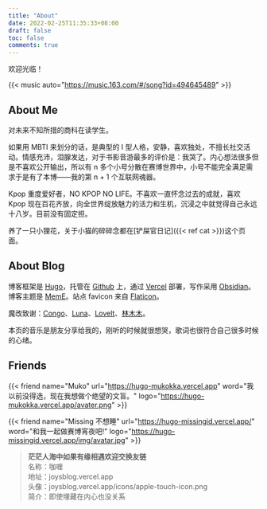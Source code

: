 ```yaml
---
title: "About"
date: 2022-02-25T11:35:33+08:00
draft: false
toc: false
comments: true
---
```


欢迎光临！

{{< music auto="https://music.163.com/#/song?id=494645489" >}}

## About Me

对未来不知所措的商科在读学生。

如果用 MBTI 来划分的话，是典型的 I 型人格，安静，喜欢独处，不擅长社交活动。情感充沛，泪腺发达，对于书影音游最多的评价是：我哭了。内心想法很多但是不喜欢公开输出，所以有 n 多个小号分散在赛博世界中，小号不能完全满足需求于是有了本博——我的第 n + 1 个互联网魂器。

Kpop 重度爱好者，NO KPOP NO LIFE。不喜欢一直怀念过去的成就，喜欢 Kpop 现在百花齐放，向全世界绽放魅力的活力和生机，沉浸之中就觉得自己永远十八岁。目前没有固定担。

养了一只小狸花，关于小猫的碎碎念都在[铲屎官日记]({{< ref cat >}})这个页面。

## About Blog

博客框架是 [Hugo](https://gohugo.io/)，托管在 [Github](https://github.com/) 上，通过 [Vercel](https://vercel.app/) 部署，写作采用 [Obsidian](https://obsidian.md/)。博客主题是 [MemE](https://github.com/reuixiy/hugo-theme-meme)。站点 favicon 来自 [Flaticon](https://www.flaticon.com/)。

魔改致谢：[Congo](https://github.com/jpanther/congo)、[Luna](https://github.com/Ice-Hazymoon/hugo-theme-luna)、[Lovelt](https://github.com/dillonzq/LoveIt)、[林木木](https://immmmm.com/)。

本页的音乐是朋友分享给我的，刚听的时候就很想哭，歌词也很符合自己很多时候的心绪。

## Friends

{{< friend name="Muko" url="https://hugo-mukokka.vercel.app" word="我以前没得选，现在我想做个绝望的文盲。" logo="https://hugo-mukokka.vercel.app/avater.png" >}}

{{< friend name="Missing 不想睡" url="https://hugo-missingid.vercel.app/" word="和我一起做赛博宵夜吧!" logo="https://hugo-missingid.vercel.app/img/avatar.jpg" >}}

> **茫茫人海中如果有缘相遇欢迎交换友链**  
> 名称：咖喱  
> 地址：joysblog.vercel.app  
> 头像：joysblog.vercel.app/icons/apple-touch-icon.png  
> 简介：即使埋藏在内心也没关系
